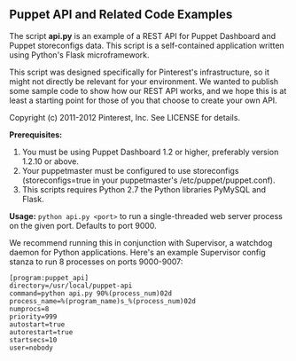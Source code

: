 ## Puppet API and Related Code Examples

The script **api.py** is an example of a REST API for Puppet Dashboard and
Puppet storeconfigs data. This script is a self-contained application written
using Python's Flask microframework.

This script was designed specifically for Pinterest's infrastructure, so it
might not directly be relevant for your environment. We wanted to publish some
sample code to show how our REST API works, and we hope this is at least a
starting point for those of you that choose to create your own API.

Copyright (c) 2011-2012 Pinterest, Inc. See LICENSE for details.

**Prerequisites:**

1. You must be using Puppet Dashboard 1.2 or higher, preferably version 1.2.10
or above.
2. Your puppetmaster must be configured to use storeconfigs (storeconfigs=true
in your puppetmaster's /etc/puppet/puppet.conf).
3. This scripts requires Python 2.7 the Python libraries PyMySQL and Flask.

**Usage:** `python api.py <port>` to run a single-threaded web server process
on the given port. Defaults to port 9000.

We recommend running this in conjunction with Supervisor, a watchdog daemon for
Python applications. Here's an example Supervisor config stanza to run 8
processes on ports 9000-9007:

    [program:puppet_api]
    directory=/usr/local/puppet-api
    command=python api.py 90%(process_num)02d
    process_name=%(program_name)s_%(process_num)02d
    numprocs=8
    priority=999
    autostart=true
    autorestart=true
    startsecs=10
    user=nobody
